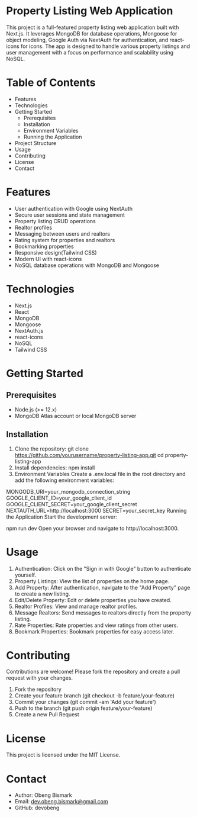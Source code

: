 # Property Listing Web Application

This project is a full-featured property listing web application built with Next.js. It leverages MongoDB for database operations, Mongoose for object modeling, Google Auth via NextAuth for authentication, and react-icons for icons. The app is designed to handle various property listings and user management with a focus on performance and scalability using NoSQL.

# Table of Contents

- Features
- Technologies
- Getting Started
  - Prerequisites
  - Installation
  - Environment Variables
  - Running the Application
- Project Structure
- Usage
- Contributing
- License
- Contact

# Features

- User authentication with Google using NextAuth
- Secure user sessions and state management
- Property listing CRUD operations
- Realtor profiles
- Messaging between users and realtors
- Rating system for properties and realtors
- Bookmarking properties
- Responsive design(Tailwind CSS)
- Modern UI with react-icons
- NoSQL database operations with MongoDB and Mongoose

# Technologies

- Next.js
- React
- MongoDB
- Mongoose
- NextAuth.js
- react-icons
- NoSQL
- Tailwind CSS

# Getting Started

## Prerequisites

- Node.js (>= 12.x)
- MongoDB Atlas account or local MongoDB server

## Installation

1. Clone the repository:
   git clone https://github.com/yourusername/property-listing-app.git
   cd property-listing-app
2. Install dependencies:
   npm install
3. Environment Variables
   Create a .env.local file in the root directory and add the following environment variables:

MONGODB_URI=your_mongodb_connection_string
GOOGLE_CLIENT_ID=your_google_client_id
GOOGLE_CLIENT_SECRET=your_google_client_secret
NEXTAUTH_URL=http://localhost:3000
SECRET=your_secret_key
Running the Application
Start the development server:

npm run dev
Open your browser and navigate to http://localhost:3000.

# Usage

1. Authentication: Click on the "Sign in with Google" button to authenticate yourself.
2. Property Listings: View the list of properties on the home page.
3. Add Property: After authentication, navigate to the "Add Property" page to create a new listing.
4. Edit/Delete Property: Edit or delete properties you have created.
5. Realtor Profiles: View and manage realtor profiles.
6. Message Realtors: Send messages to realtors directly from the property listing.
7. Rate Properties: Rate properties and view ratings from other users.
8. Bookmark Properties: Bookmark properties for easy access later.

# Contributing

Contributions are welcome! Please fork the repository and create a pull request with your changes.

1. Fork the repository
2. Create your feature branch (git checkout -b feature/your-feature)
3. Commit your changes (git commit -am 'Add your feature')
4. Push to the branch (git push origin feature/your-feature)
5. Create a new Pull Request

# License

This project is licensed under the MIT License.

# Contact

- Author: Obeng Bismark
- Email: dev.obeng.bismark@gmail.com
- GitHub: devobeng
